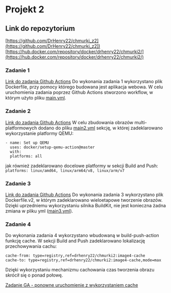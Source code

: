 # Projekt 2
## Link do repozytorium
[https://github.com/DrHenry22/chmurki_z2](https://github.com/DrHenry22/chmurki_z2])
[https://hub.docker.com/repository/docker/drhenry22/chmurki2/](https://hub.docker.com/repository/docker/drhenry22/chmurki2/)
### Zadanie 1
[Link do zadania Github Actions](hhttps://github.com/DrHenry22/chmurki_z2/actions/runs/1732853217)
Do wykonania zadania 1 wykorzystano plik Dockerfile, przy pomocy którego budowana jest aplikacja webowa. W celu uruchomienia zadania poprzez Github Actions stworzono workflow, w którym użyto pliku [main.yml](https://github.com/DrHenry22/chmurki_z2/blob/master/.github/workflows/main.yml).
### Zadanie 2
[Link do zadania Github Actions](https://github.com/DrHenry22/chmurki_z2/actions/runs/1732883250)
W celu zbudowania obrazów multi-platformowych dodano do pliku [main2.yml](hhttps://github.com/DrHenry22/chmurki_z2/blob/master/.github/workflows/main2.yml) sekcję, w której zadeklarowano wykorzystanie platformy QEMU:
```
- name: Set up QEMU
  uses: docker/setup-qemu-action@master
  with:
  platforms: all
```
jak również zadeklarowano docelowe platformy w sekcji Build and Push:
`platforms: linux/amd64, linux/arm64/v8, linux/arm/v7`
### Zadanie 3
[Link do zadania Github Actions](https://github.com/DrHenry22/chmurki_z2/actions/runs/1732940754)
Do wykonania zadania 3 wykorzystano plik Dockerfile.v2, w którym zadeklarowano wieloetapowe tworzenie obrazów. Dzięki uprzedniemu wykorzystaniu silnika BuildKit, nie jest konieczna żadna zmiana w pliku yml ([main3.yml](https://github.com/DrHenry22/chmurki_z2/blob/master/.github/workflows/main3.yml)).
### Zadanie 4
Do wykonania zadania 4 wykorzystano wbudowaną w build-push-action funkcję cache. W sekcji Build and Push zadeklarowano lokalizację przechowywania cachu:
```
cache-from: type=registry,ref=drhenry22/chmurki2:image4-cache
cache-to: type=registry,ref=drhenry22/chmurki2:image4-cache,mode=max
```
Dzięki wykorzystaniu mechanizmu cachowania czas tworzenia obrazu skrócił się o ponad połowę.

[Zadanie GA - ponowne uruchomienie z wykorzystaniem cache](https://github.com/DrHenry22/chmurki_z2/actions/runs/1733102436)
